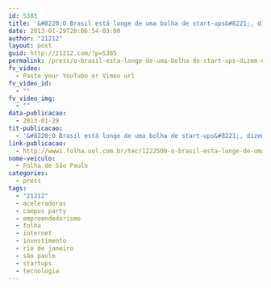 ```yaml
---
id: 5385
title: '&#8220;O Brasil está longe de uma bolha de start-ups&#8221;, dizem empresários'
date: 2013-01-29T20:06:54-03:00
author: "21212"
layout: post
guid: http://21212.com/?p=5385
permalink: /press/o-brasil-esta-longe-de-uma-bolha-de-start-ups-dizem-empresarios/
fv_video:
  - Paste your YouTube or Vimeo url
fv_video_id:
  - ""
fv_video_img:
  - ""
data-publicacao:
  - 2013-01-29
tit-publicacao:
  - '&#8220;O Brasil está longe de uma bolha de start-ups&#8221;, dizem empresários'
link-publicacao:
  - http://www1.folha.uol.com.br/tec/1222500-o-brasil-esta-longe-de-uma-bolha-de-start-ups-dizem-empresarios.shtml
nome-veiculo:
  - Folha de São Paulo
categories:
  - press
tags:
  - "21212"
  - aceleradoras
  - campus party
  - empreendedorismo
  - folha
  - internet
  - investimento
  - rio de janeiro
  - são paulo
  - startups
  - tecnologia
---
```

